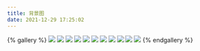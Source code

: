 ```yaml
---
title: 背景图
date: 2021-12-29 17:25:02
---
```

{% gallery %}
![](https://blog.huangge1199.cn/images/bg.jpeg)
![](https://blog.huangge1199.cn/post/pyControl/bg.jpeg)
![](https://blog.huangge1199.cn/post/pyListSort/bg.jpeg)
![](https://blog.huangge1199.cn/post/jpaCompositePK/bg.jpg)
![](https://blog.huangge1199.cn/post/nexusCreate/bg.jpeg)
![](https://blog.huangge1199.cn/post/sublimeText4Purchase/bg.jpeg)
![](https://blog.huangge1199.cn/post/day20220118/bg.jpeg)
![](https://blog.huangge1199.cn/post/day20220119/bg.jpeg)
![](https://blog.huangge1199.cn/post/day20220120/bg.jpeg)
![](https://blog.huangge1199.cn/post/day20220121/bg.jpeg)
![](https://blog.huangge1199.cn/post/day20220310/bg.jpeg)
{% endgallery %}
